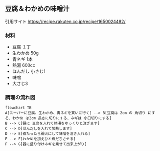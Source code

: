## 豆腐＆わかめの味噌汁　
引用サイト https://recipe.rakuten.co.jp/recipe/1650024482/


### 材料
- 豆腐 １丁
- 生わかめ 50g
- 青ネギ 1本
- 熱湯 600cc
- ほんだし 小さじ1
- 味噌
- 大さじ3



### 調理の流れ図

~~~mermaid
flowchart TB
A[スーパーに豆腐、生わかめ、青ネギを買いに行く] --> B[豆腐は 2cm の 角切り にする、わかめ は2cm 長さに切りにする、ネギは 小口切りにする]
B --> C[鍋に 豆腐を入れて熱湯をゆっくりと注ぎます]
C --> D[ほんだしを入れて加熱します] 
D --> E[煮たったら弱火にして味噌を溶き入れる]
E --> F[わかめを加えひと煮だちさせる]
F --> G[器に盛り付けネギを乗せて出来上がり]
~~~
